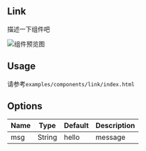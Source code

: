 ## Link

描述一下组件吧

![组件预览图](preview.png)

## Usage

请参考`examples/components/link/index.html`

## Options

| Name | Type | Default | Description |
|---|---|---|---|
| msg | String | hello | message |

